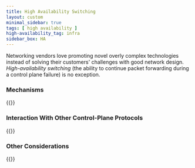 ```yaml
---
title: High Availability Switching
layout: custom
minimal_sidebar: true
tags: [ high availability ]
high-availability_tag: infra
sidebar_box: HA
---
```

Networking vendors love promoting novel overly complex technologies instead of solving their customers' challenges with good network design. *High-availability switching* (the ability to continue packet forwarding during a control plane failure) is no exception.
<!--more-->
### Mechanisms

{{<series-listing tag="mechanism">}}

### Interaction With Other Control-Plane Protocols

{{<series-listing tag="control">}}

### Other Considerations

{{<series-listing notag="this!">}}
